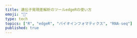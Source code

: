 ```yaml
---
title: 遺伝子発現差解析のツールedgeRの使い方
emoji: "🧬"
type: tech
topics: ["R", "edgeR", "バイオインフォマティクス", "RNA-seq"]
published: true
---
```

